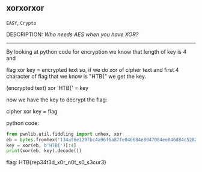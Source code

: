 ## xorxorxor

`EASY`, `Crypto`

DESCRIPTION: _Who needs AES when you have XOR?_

-----
 
By looking at python code for encryption we know that length of key is 4 and 

flag xor key = encrypted text so, if we do xor of cipher text and first 4 character of flag that we know is "HTB{" we get the key.

(encrypted text) xor 'HTB{' = key

now we have the key to decrypt the flag:

cipher xor key = flag

python code:
```python
from pwnlib.util.fiddling import unhex, xor
eb = bytes.fromhex('134af6e1297bc4a96f6a87fe046684e8047084ee046d84c5282dd7ef292dc9')
key = xor(eb, b'HTB{')[:4]
print(xor(eb, key).decode())
```

flag: HTB{rep34t3d_x0r_n0t_s0_s3cur3}
